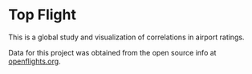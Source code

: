 # Top Flight

This is a global study and visualization of correlations in airport ratings.  

Data for this project was obtained from the open source info at [openflights.org](https://openflights.org/data.html).
